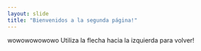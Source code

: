 ```yaml
---
layout: slide
title: "Bienvenidos a la segunda página!"
---
```

wowowowowowo
Utiliza la flecha hacia la izquierda para volver!
